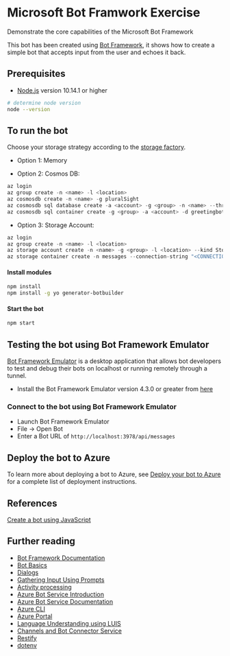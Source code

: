 # Microsoft Bot Framwork Exercise

Demonstrate the core capabilities of the Microsoft Bot Framework

This bot has been created using [Bot Framework](https://dev.botframework.com), it shows how to create a simple bot that accepts input from the user and echoes it back.

## Prerequisites

- [Node.js](https://nodejs.org) version 10.14.1 or higher

```bash
# determine node version
node --version
```

## To run the bot

Choose your storage strategy according to the [storage factory](factories/storageFactory.js).

- Option 1: Memory

- Option 2: Cosmos DB:

```s
az login
az group create -n <name> -l <location>
az cosmosdb create -n <name> -g pluralSight
az cosmosdb sql database create -a <account> -g <group> -n <name> --throughput 400
az cosmosdb sql container create -g <group> -a <account> -d greetingbot -n messages --partition-key-path "/messages"    
```
- Option 3: Storage Account:

```s
az login
az group create -n <name> -l <location>
az storage account create -n <name> -g <group> -l <location> --kind StorageV2 --sku Standard_LRS
az storage container create -n messages --connection-string "<CONNECTION_STRING>"
```

#### Install modules

```bash
npm install
npm install -g yo generator-botbuilder
```

#### Start the bot

```bash
npm start
```

## Testing the bot using Bot Framework Emulator

[Bot Framework Emulator](https://github.com/microsoft/botframework-emulator) is a desktop application that allows bot developers to test and debug their bots on localhost or running remotely through a tunnel.

- Install the Bot Framework Emulator version 4.3.0 or greater from [here](https://github.com/Microsoft/BotFramework-Emulator/releases)

### Connect to the bot using Bot Framework Emulator

- Launch Bot Framework Emulator
- File -> Open Bot
- Enter a Bot URL of `http://localhost:3978/api/messages`

## Deploy the bot to Azure

To learn more about deploying a bot to Azure, see [Deploy your bot to Azure](https://aka.ms/azuredeployment) for a complete list of deployment instructions.

## References

[Create a bot using JavaScript](https://docs.microsoft.com/en-us/azure/bot-service/javascript/bot-builder-javascript-quickstart?view=azure-bot-service-4.0)


## Further reading

- [Bot Framework Documentation](https://docs.botframework.com)
- [Bot Basics](https://docs.microsoft.com/azure/bot-service/bot-builder-basics?view=azure-bot-service-4.0)
- [Dialogs](https://docs.microsoft.com/en-us/azure/bot-service/bot-builder-concept-dialog?view=azure-bot-service-4.0)
- [Gathering Input Using Prompts](https://docs.microsoft.com/en-us/azure/bot-service/bot-builder-prompts?view=azure-bot-service-4.0)
- [Activity processing](https://docs.microsoft.com/en-us/azure/bot-service/bot-builder-concept-activity-processing?view=azure-bot-service-4.0)
- [Azure Bot Service Introduction](https://docs.microsoft.com/azure/bot-service/bot-service-overview-introduction?view=azure-bot-service-4.0)
- [Azure Bot Service Documentation](https://docs.microsoft.com/azure/bot-service/?view=azure-bot-service-4.0)
- [Azure CLI](https://docs.microsoft.com/cli/azure/?view=azure-cli-latest)
- [Azure Portal](https://portal.azure.com)
- [Language Understanding using LUIS](https://docs.microsoft.com/en-us/azure/cognitive-services/luis/)
- [Channels and Bot Connector Service](https://docs.microsoft.com/en-us/azure/bot-service/bot-concepts?view=azure-bot-service-4.0)
- [Restify](https://www.npmjs.com/package/restify)
- [dotenv](https://www.npmjs.com/package/dotenv)
